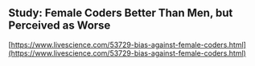 ## Study: Female Coders Better Than Men, but Perceived as Worse
  
  [https://www.livescience.com/53729-bias-against-female-coders.html](https://www.livescience.com/53729-bias-against-female-coders.html)